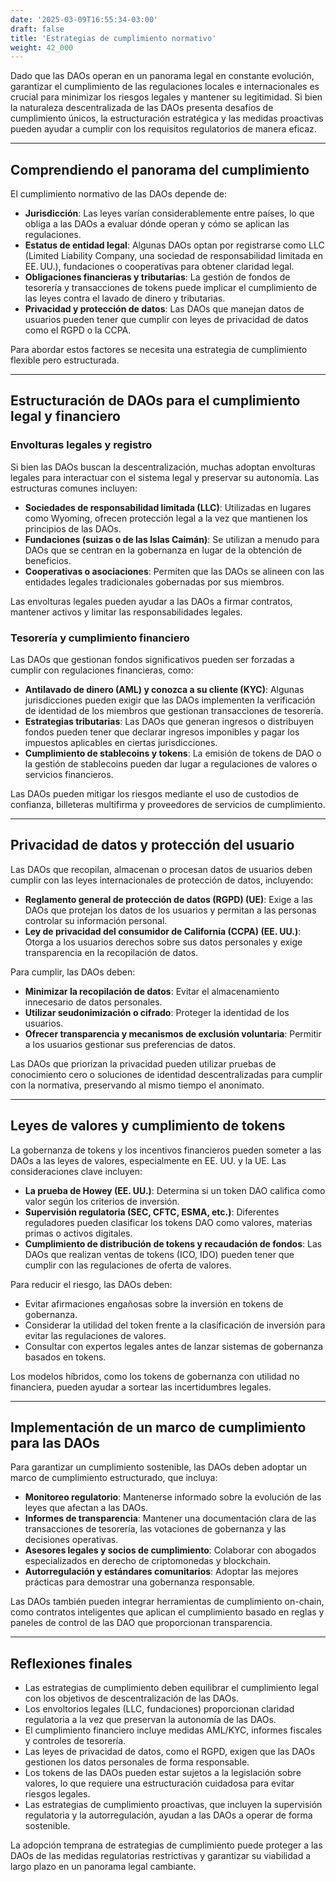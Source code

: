 ```yaml
---
date: '2025-03-09T16:55:34-03:00'
draft: false
title: 'Estrategias de cumplimiento normativo'
weight: 42_000
---
```


Dado que las DAOs operan en un panorama legal en constante evolución, garantizar el cumplimiento de las regulaciones locales e internacionales es crucial para minimizar los riesgos legales y mantener su legitimidad. Si bien la naturaleza descentralizada de las DAOs presenta desafíos de cumplimiento únicos, la estructuración estratégica y las medidas proactivas pueden ayudar a cumplir con los requisitos regulatorios de manera eficaz.

---

## **Comprendiendo el panorama del cumplimiento**

El cumplimiento normativo de las DAOs depende de:

- **Jurisdicción**: Las leyes varían considerablemente entre países, lo que obliga a las DAOs a evaluar dónde operan y cómo se aplican las regulaciones.
- **Estatus de entidad legal**: Algunas DAOs optan por registrarse como LLC (Limited Liability Company, una sociedad de responsabilidad limitada en EE. UU.), fundaciones o cooperativas para obtener claridad legal.
- **Obligaciones financieras y tributarias**: La gestión de fondos de tesorería y transacciones de tokens puede implicar el cumplimiento de las leyes contra el lavado de dinero y tributarias.
- **Privacidad y protección de datos**: Las DAOs que manejan datos de usuarios pueden tener que cumplir con leyes de privacidad de datos como el RGPD o la CCPA.

Para abordar estos factores se necesita una estrategia de cumplimiento flexible pero estructurada.

---

## **Estructuración de DAOs para el cumplimiento legal y financiero**

### **Envolturas legales y registro**
Si bien las DAOs buscan la descentralización, muchas adoptan envolturas legales para interactuar con el sistema legal y preservar su autonomía. Las estructuras comunes incluyen:

- **Sociedades de responsabilidad limitada (LLC)**: Utilizadas en lugares como Wyoming, ofrecen protección legal a la vez que mantienen los principios de las DAOs.
- **Fundaciones (suizas o de las Islas Caimán)**: Se utilizan a menudo para DAOs que se centran en la gobernanza en lugar de la obtención de beneficios.
- **Cooperativas o asociaciones**: Permiten que las DAOs se alineen con las entidades legales tradicionales gobernadas por sus miembros.

Las envolturas legales pueden ayudar a las DAOs a firmar contratos, mantener activos y limitar las responsabilidades legales.

### **Tesorería y cumplimiento financiero**
Las DAOs que gestionan fondos significativos pueden ser forzadas a cumplir con regulaciones financieras, como:

- **Antilavado de dinero (AML) y conozca a su cliente (KYC)**: Algunas jurisdicciones pueden exigir que las DAOs implementen la verificación de identidad de los miembros que gestionan transacciones de tesorería.
- **Estrategias tributarias**: Las DAOs que generan ingresos o distribuyen fondos pueden tener que declarar ingresos imponibles y pagar los impuestos aplicables en ciertas jurisdicciones.
- **Cumplimiento de stablecoins y tokens**: La emisión de tokens de DAO o la gestión de stablecoins pueden dar lugar a regulaciones de valores o servicios financieros.

Las DAOs pueden mitigar los riesgos mediante el uso de custodios de confianza, billeteras multifirma y proveedores de servicios de cumplimiento.

---

## **Privacidad de datos y protección del usuario**

Las DAOs que recopilan, almacenan o procesan datos de usuarios deben cumplir con las leyes internacionales de protección de datos, incluyendo:

- **Reglamento general de protección de datos (RGPD) (UE)**: Exige a las DAOs que protejan los datos de los usuarios y permitan a las personas controlar su información personal.
- **Ley de privacidad del consumidor de California (CCPA) (EE. UU.)**: Otorga a los usuarios derechos sobre sus datos personales y exige transparencia en la recopilación de datos.

Para cumplir, las DAOs deben:

- **Minimizar la recopilación de datos**: Evitar el almacenamiento innecesario de datos personales.
- **Utilizar seudonimización o cifrado**: Proteger la identidad de los usuarios.
- **Ofrecer transparencia y mecanismos de exclusión voluntaria**: Permitir a los usuarios gestionar sus preferencias de datos.

Las DAOs que priorizan la privacidad pueden utilizar pruebas de conocimiento cero o soluciones de identidad descentralizadas para cumplir con la normativa, preservando al mismo tiempo el anonimato.

---

## **Leyes de valores y cumplimiento de tokens**

La gobernanza de tokens y los incentivos financieros pueden someter a las DAOs a las leyes de valores, especialmente en EE. UU. y la UE. Las consideraciones clave incluyen:

- **La prueba de Howey (EE. UU.)**: Determina si un token DAO califica como valor según los criterios de inversión.
- **Supervisión regulatoria (SEC, CFTC, ESMA, etc.)**: Diferentes reguladores pueden clasificar los tokens DAO como valores, materias primas o activos digitales.
- **Cumplimiento de distribución de tokens y recaudación de fondos**: Las DAOs que realizan ventas de tokens (ICO, IDO) pueden tener que cumplir con las regulaciones de oferta de valores.

Para reducir el riesgo, las DAOs deben:

- Evitar afirmaciones engañosas sobre la inversión en tokens de gobernanza.
- Considerar la utilidad del token frente a la clasificación de inversión para evitar las regulaciones de valores.
- Consultar con expertos legales antes de lanzar sistemas de gobernanza basados ​​en tokens.

Los modelos híbridos, como los tokens de gobernanza con utilidad no financiera, pueden ayudar a sortear las incertidumbres legales.

---

## **Implementación de un marco de cumplimiento para las DAOs**

Para garantizar un cumplimiento sostenible, las DAOs deben adoptar un marco de cumplimiento estructurado, que incluya:

- **Monitoreo regulatorio**: Mantenerse informado sobre la evolución de las leyes que afectan a las DAOs.
- **Informes de transparencia**: Mantener una documentación clara de las transacciones de tesorería, las votaciones de gobernanza y las decisiones operativas.
- **Asesores legales y socios de cumplimiento**: Colaborar con abogados especializados en derecho de criptomonedas y blockchain.
- **Autorregulación y estándares comunitarios**: Adoptar las mejores prácticas para demostrar una gobernanza responsable.

Las DAOs también pueden integrar herramientas de cumplimiento on-chain, como contratos inteligentes que aplican el cumplimiento basado en reglas y paneles de control de las DAO que proporcionan transparencia.

---

## **Reflexiones finales**

- Las estrategias de cumplimiento deben equilibrar el cumplimiento legal con los objetivos de descentralización de las DAOs. 
- Los envoltorios legales (LLC, fundaciones) proporcionan claridad regulatoria a la vez que preservan la autonomía de las DAOs.
- El cumplimiento financiero incluye medidas AML/KYC, informes fiscales y controles de tesorería.
- Las leyes de privacidad de datos, como el RGPD, exigen que las DAOs gestionen los datos personales de forma responsable.
- Los tokens de las DAOs pueden estar sujetos a la legislación sobre valores, lo que requiere una estructuración cuidadosa para evitar riesgos legales.
- Las estrategias de cumplimiento proactivas, que incluyen la supervisión regulatoria y la autorregulación, ayudan a las DAOs a operar de forma sostenible.

La adopción temprana de estrategias de cumplimiento puede proteger a las DAOs de las medidas regulatorias restrictivas y garantizar su viabilidad a largo plazo en un panorama legal cambiante.